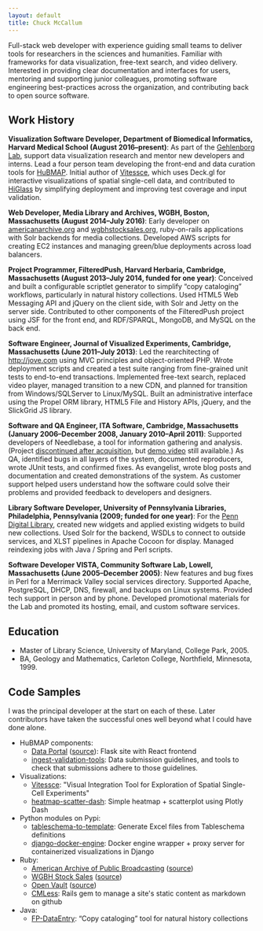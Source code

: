 ```yaml
---
layout: default
title: Chuck McCallum
---
```


Full-stack web developer with experience guiding small teams to deliver tools for researchers in the sciences and humanities.
Familiar with frameworks for data visualization, free-text search, and video delivery.
Interested in providing clear documentation and interfaces for users,
mentoring and supporting junior colleagues,
promoting software engineering best-practices across the organization,
and contributing back to open source software.

## Work History

**Visualization Software Developer, Department of Biomedical Informatics, Harvard Medical School
(August 2016–present)**: As part of the [Gehlenborg Lab](http://gehlenborglab.org/),
support data visualization research and mentor new developers and interns.
Lead a four person team developing the front-end and data curation tools for [HuBMAP](https://portal.hubmapconsortium.org/).
Initial author of [Vitessce](http://vitessce.io), which uses Deck.gl for interactive visualizations of spatial single-cell data,
and contributed to [HiGlass](http://higlass.io/) by simplifying deployment and improving test coverage and input validation.

**Web Developer, Media Library and Archives, WGBH, Boston, Massachusetts
(August 2014–July 2016)**: Early developer on [americanarchive.org](https://americanarchive.org)
and [wgbhstocksales.org](https://github.com/WGBH-MLA/stock-sales-2),
ruby-on-rails applications with Solr backends for media collections. Developed AWS scripts for
creating EC2 instances and managing green/blue deployments across load balancers.

**Project Programmer, FilteredPush, Harvard Herbaria, Cambridge, Massachusetts
(August 2013–July 2014, funded for one year)**: Conceived and built a configurable
scriptlet generator to simplify “copy cataloging” workflows, particularly in natural
history collections. Used HTML5 Web Messaging API and jQuery on the client side,
with Solr and Jetty on the server side. Contributed to other components of the FilteredPush
project using JSF for the front end, and RDF/SPARQL, MongoDB, and MySQL on the back end.

**Software Engineer, Journal of Visualized Experiments, Cambridge,
Massachusetts (June 2011–July 2013)**:    Led the rearchitecting of
http://jove.com using MVC principles and object-oriented PHP.
Wrote deployment scripts and
created a test suite ranging from fine-grained unit tests to end-to-end
transactions. Implemented free-text search, replaced video player,
managed transition to a new CDN, and planned for transition from
Windows/SQLServer to Linux/MySQL. Built an administrative interface using the
Propel ORM library, HTML5 File and History APIs, jQuery, and the SlickGrid JS
library.

**Software and QA Engineer, ITA Software, Cambridge, Massachusetts (January
2006–December 2008, January 2010–April 2011)**:    Supported developers of
Needlebase, a tool for information gathering and analysis.
(Project [discontinued after acquisition](https://googleblog.blogspot.com/2012/01/renewing-old-resolutions-for-new-year.html),
but [demo video](http://www.youtube.com/watch?v=58Gzlq4zSDk) still available.)
As QA, identified bugs in all layers of the system, documented
reproducers, wrote JUnit tests, and confirmed fixes. As evangelist, wrote
blog posts and documentation and created demonstrations of the system. As
customer support helped users understand how the software could solve their
problems and provided feedback to developers and designers.

**Library Software Developer, University of Pennsylvania Libraries,
Philadelphia, Pennsylvania (2009; funded for one year)**:    For the [Penn
Digital Library](http://dla.library.upenn.edu/dla), created new widgets and
applied existing widgets to build new collections. Used Solr for the backend,
WSDLs to connect to outside services, and XLST pipelines in Apache Cocoon for
display. Managed reindexing jobs with Java / Spring and Perl scripts.

**Software Developer VISTA, Community Software Lab, Lowell, Massachusetts (June
2005–December 2005)**:    New features and bug fixes in Perl for
a Merrimack Valley social services directory. Supported Apache, PostgreSQL,
DHCP, DNS, firewall, and backups on Linux systems. Provided tech support in
person and by phone. Developed promotional materials for the Lab and
promoted its hosting, email, and custom software services.   

## Education
- Master of Library Science, University of Maryland, College Park, 2005.
- BA, Geology and Mathematics, Carleton College, Northfield, Minnesota, 1999.

## Code Samples

I was the principal developer at the start on each of these. Later contributors have taken the successful ones well beyond what I could have done alone.

- HuBMAP components:
  - [Data Portal](https://portal.hubmapconsortium.org/) ([source](https://github.com/hubmapconsortium/portal-ui)): Flask site with React frontend
  - [ingest-validation-tools](https://github.com/hubmapconsortium/ingest-validation-tools): Data submission guidelines, and tools to check that submissions adhere to those guidelines.
- Visualizations:
  - [Vitessce](https://github.com/vitessce/vitessce): "Visual Integration Tool for Exploration of Spatial Single-Cell Experiments"
  - [heatmap-scatter-dash](https://github.com/refinery-platform/heatmap-scatter-dash): Simple heatmap + scatterplot using Plotly Dash
- Python modules on Pypi:
  - [tableschema-to-template](https://pypi.org/project/tableschema-to-template/): Generate Excel files from Tableschema definitions
  - [django-docker-engine](https://pypi.org/project/django-docker-engine/): Docker engine wrapper + proxy server for containerized visualizations in Django
- Ruby:
  - [American Archive of Public Broadcasting](http://americanarchive.org/) ([source](https://github.com/WGBH-MLA/AAPB2))
  - [WGBH Stock Sales](http://wgbhstocksales.org/) ([source](https://github.com/WGBH-MLA/stock-sales-2))
  - [Open Vault](http://openvault.wgbh.org/) ([source](https://github.com/WGBH-MLA/openvault3))
  - [CMLess](https://github.com/WGBH-MLA/cmless): Rails gem to manage a site's static content as markdown on github
- Java:
  - [FP-DataEntry](https://github.com/mccalluc/FP-DataEntry): “Copy cataloging” tool for natural history collections
